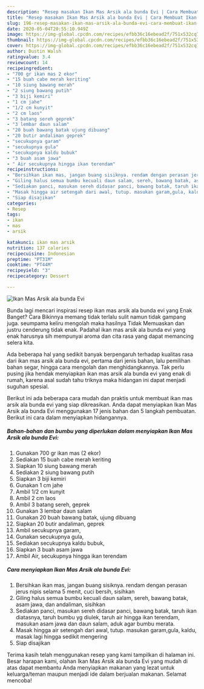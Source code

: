 ```yaml
---
description: "Resep masakan Ikan Mas Arsik ala bunda Evi | Cara Membuat Ikan Mas Arsik ala bunda Evi Yang Enak dan Simpel"
title: "Resep masakan Ikan Mas Arsik ala bunda Evi | Cara Membuat Ikan Mas Arsik ala bunda Evi Yang Enak dan Simpel"
slug: 196-resep-masakan-ikan-mas-arsik-ala-bunda-evi-cara-membuat-ikan-mas-arsik-ala-bunda-evi-yang-enak-dan-simpel
date: 2020-05-04T20:55:10.949Z
image: https://img-global.cpcdn.com/recipes/efbb36c16ebead2f/751x532cq70/ikan-mas-arsik-ala-bunda-evi-foto-resep-utama.jpg
thumbnail: https://img-global.cpcdn.com/recipes/efbb36c16ebead2f/751x532cq70/ikan-mas-arsik-ala-bunda-evi-foto-resep-utama.jpg
cover: https://img-global.cpcdn.com/recipes/efbb36c16ebead2f/751x532cq70/ikan-mas-arsik-ala-bunda-evi-foto-resep-utama.jpg
author: Dustin Walsh
ratingvalue: 3.4
reviewcount: 14
recipeingredient:
- "700 gr ikan mas 2 ekor"
- "15 buah cabe merah keriting"
- "10 siung bawang merah"
- "2 siung bawang putih"
- "3 biji kemiri"
- "1 cm jahe"
- "1/2 cm kunyit"
- "2 cm laos"
- "3 batang sereh geprek"
- "3 lembar daun salam"
- "20 buah bawang batak ujung dibuang"
- "20 butir andaliman geprek"
- "secukupnya garam"
- "secukupnya gula"
- "secukupnya kaldu bubuk"
- "3 buah asam jawa"
- " Air secukupnya hingga ikan terendam"
recipeinstructions:
- "Bersihkan ikan mas, jangan buang sisiknya. rendam dengan perasan jerus nipis selama 5 menit, cuci bersih, sisihkan"
- "Giling halus semua bumbu kecuali daun salam, sereh, bawang batak, asam jawa, dan andaliman, sisihkan"
- "Sediakan panci, masukan sereh didasar panci, bawang batak, taruh ikan diatasnya, taruh bumbu yg diulek, taruh air hingga ikan terendam, masukan asam jawa dan daun salam, aduk agar bumbu merata."
- "Masak hingga air setengah dari awal, tutup. masukan garam,gula, kaldu, masak lagi hingga sedikit mengering"
- "Siap disajikan"
categories:
- Resep
tags:
- ikan
- mas
- arsik

katakunci: ikan mas arsik 
nutrition: 137 calories
recipecuisine: Indonesian
preptime: "PT31M"
cooktime: "PT44M"
recipeyield: "3"
recipecategory: Dessert

---
```



![Ikan Mas Arsik ala bunda Evi](https://img-global.cpcdn.com/recipes/efbb36c16ebead2f/751x532cq70/ikan-mas-arsik-ala-bunda-evi-foto-resep-utama.jpg)

Bunda lagi mencari inspirasi resep ikan mas arsik ala bunda evi yang Enak Banget? Cara Bikinnya memang tidak terlalu sulit namun tidak gampang juga. seumpama keliru mengolah maka hasilnya Tidak Memuaskan dan justru cenderung tidak enak. Padahal ikan mas arsik ala bunda evi yang enak harusnya sih mempunyai aroma dan cita rasa yang dapat memancing selera kita.

Ada beberapa hal yang sedikit banyak berpengaruh terhadap kualitas rasa dari ikan mas arsik ala bunda evi, pertama dari jenis bahan, lalu pemilihan bahan segar, hingga cara mengolah dan menghidangkannya. Tak perlu pusing jika hendak menyiapkan ikan mas arsik ala bunda evi yang enak di rumah, karena asal sudah tahu triknya maka hidangan ini dapat menjadi suguhan spesial.




Berikut ini ada beberapa cara mudah dan praktis untuk membuat ikan mas arsik ala bunda evi yang siap dikreasikan. Anda dapat menyiapkan Ikan Mas Arsik ala bunda Evi menggunakan 17 jenis bahan dan 5 langkah pembuatan. Berikut ini cara dalam menyiapkan hidangannya.

<!--inarticleads1-->

##### Bahan-bahan dan bumbu yang diperlukan dalam menyiapkan Ikan Mas Arsik ala bunda Evi:

1. Gunakan 700 gr ikan mas (2 ekor)
1. Sediakan 15 buah cabe merah keriting
1. Siapkan 10 siung bawang merah
1. Sediakan 2 siung bawang putih
1. Siapkan 3 biji kemiri
1. Gunakan 1 cm jahe
1. Ambil 1/2 cm kunyit
1. Ambil 2 cm laos
1. Ambil 3 batang sereh, geprek
1. Gunakan 3 lembar daun salam
1. Gunakan 20 buah bawang batak, ujung dibuang
1. Siapkan 20 butir andaliman, geprek
1. Ambil secukupnya garam,
1. Gunakan secukupnya gula,
1. Sediakan secukupnya kaldu bubuk,
1. Siapkan 3 buah asam jawa
1. Ambil  Air, secukupnya hingga ikan terendam




<!--inarticleads2-->

##### Cara menyiapkan Ikan Mas Arsik ala bunda Evi:

1. Bersihkan ikan mas, jangan buang sisiknya. rendam dengan perasan jerus nipis selama 5 menit, cuci bersih, sisihkan
1. Giling halus semua bumbu kecuali daun salam, sereh, bawang batak, asam jawa, dan andaliman, sisihkan
1. Sediakan panci, masukan sereh didasar panci, bawang batak, taruh ikan diatasnya, taruh bumbu yg diulek, taruh air hingga ikan terendam, masukan asam jawa dan daun salam, aduk agar bumbu merata.
1. Masak hingga air setengah dari awal, tutup. masukan garam,gula, kaldu, masak lagi hingga sedikit mengering
1. Siap disajikan




Terima kasih telah menggunakan resep yang kami tampilkan di halaman ini. Besar harapan kami, olahan Ikan Mas Arsik ala bunda Evi yang mudah di atas dapat membantu Anda menyiapkan makanan yang lezat untuk keluarga/teman maupun menjadi ide dalam berjualan makanan. Selamat mencoba!
